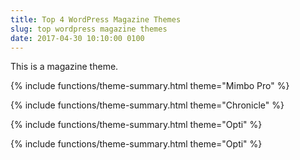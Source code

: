 ```yaml
---
title: Top 4 WordPress Magazine Themes
slug: top wordpress magazine themes
date: 2017-04-30 10:10:00 0100
---
```

This is a magazine theme.

{% include functions/theme-summary.html theme="Mimbo Pro" %}

{% include functions/theme-summary.html theme="Chronicle" %}

{% include functions/theme-summary.html theme="Opti" %}

{% include functions/theme-summary.html theme="Opti" %}
